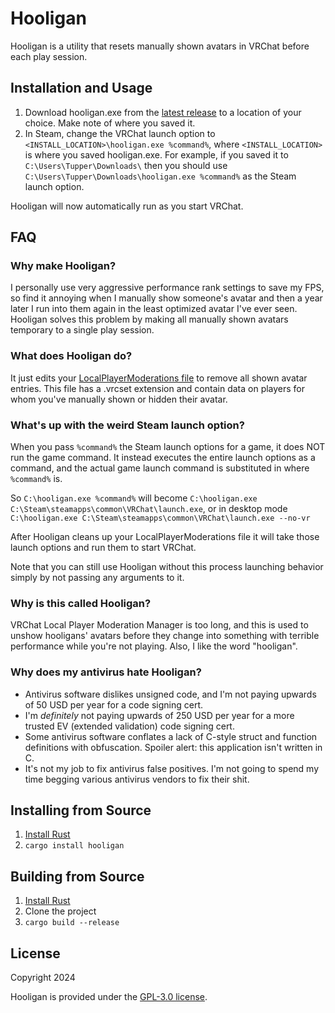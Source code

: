# Hooligan

Hooligan is a utility that resets manually shown avatars in VRChat before each play session.

## Installation and Usage

1. Download hooligan.exe from the [latest release](https://github.com/zkxs/hooligan/releases/latest) to a location of
   your choice. Make note of where you saved it.
2. In Steam, change the VRChat launch option to `<INSTALL_LOCATION>\hooligan.exe %command%`, where `<INSTALL_LOCATION>`
   is where you saved hooligan.exe. For example, if you saved it to `C:\Users\Tupper\Downloads\` then you should use
   `C:\Users\Tupper\Downloads\hooligan.exe %command%` as the Steam launch option.

Hooligan will now automatically run as you start VRChat.

## FAQ

### Why make Hooligan?

I personally use very aggressive performance rank settings to save my FPS, so find it annoying when I manually show
someone's avatar and then a year later I run into them again in the least optimized avatar I've ever seen. Hooligan
solves this problem by making all manually shown avatars temporary to a single play session.

### What does Hooligan do?

It just edits your 
[LocalPlayerModerations file](https://docs.vrchat.com/docs/local-vrchat-storage#localplayermoderations-file-format) to
remove all shown avatar entries. This file has a .vrcset extension and contain data on players for whom you've manually
shown or hidden their avatar.

### What's up with the weird Steam launch option?

When you pass `%command%` the Steam launch options for a game, it does NOT run the game command. It instead executes the entire launch options as
a command, and the actual game launch command is substituted in where `%command%` is.

So `C:\hooligan.exe %command%` will become `C:\hooligan.exe C:\Steam\steamapps\common\VRChat\launch.exe`, or in desktop mode `C:\hooligan.exe C:\Steam\steamapps\common\VRChat\launch.exe --no-vr`

After Hooligan cleans up your LocalPlayerModerations file it will take those launch options and run them to start VRChat.

Note that you can still use Hooligan without this process launching behavior simply by not passing any arguments to it.

### Why is this called Hooligan?

VRChat Local Player Moderation Manager is too long, and this is used to unshow hooligans' avatars before they change
into something with terrible performance while you're not playing. Also, I like the word "hooligan".

### Why does my antivirus hate Hooligan?

- Antivirus software dislikes unsigned code, and I'm not paying upwards of 50 USD per year for a code signing cert.
- I'm _definitely_ not paying upwards of 250 USD per year for a more trusted EV (extended validation) code signing cert.
- Some antivirus software conflates a lack of C-style struct and function definitions with obfuscation. Spoiler alert:
  this application isn't written in C.
- It's not my job to fix antivirus false positives. I'm not going to spend my time begging various antivirus vendors to
  fix their shit.

## Installing from Source

1. [Install Rust](https://www.rust-lang.org/tools/install)
2. `cargo install hooligan`

## Building from Source

1. [Install Rust](https://www.rust-lang.org/tools/install)
2. Clone the project
3. `cargo build --release`

## License

Copyright 2024

Hooligan is provided under the [GPL-3.0 license](LICENSE).

